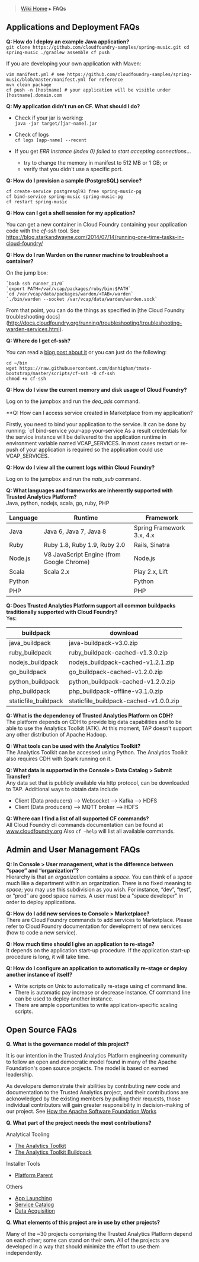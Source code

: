 > [Wiki Home](Home) ▸ **FAQs**


## Applications and Deployment FAQs

**Q: How do I deploy an example Java application?**<br />
    ```
    git clone https://github.com/cloudfoundry-samples/spring-music.git
    cd spring-music
    ./gradlew assemble
    cf push
    ```

If you are developing your own application with Maven:

    vim manifest.yml # see https://github.com/cloudfoundry-samples/spring-music/blob/master/manifest.yml for reference
    mvn clean package
    cf push -n [hostname] # your application will be visible under [hostname].domain.com
   

**Q: My application didn't run on CF. What should I do?**

* Check if your jar is working:<br>
    `java -jar target/[jar-name].jar`

* Check cf logs<br>
    `cf logs [app-name] --recent`

* If you get _ERR Instance (index 0) failed to start accepting connections_...
    - try to change the memory in manifest to 512 MB or 1 GB; or 
    - verify that you didn't use a specific port.

**Q: How do I provision a sample (PostgreSQL) service?**<br />

    cf create-service postgresql93 free spring-music-pg
    cf bind-service spring-music spring-music-pg
    cf restart spring-music

**Q: How can I get a shell session for my application?** <br />

You can get a new container in Cloud Foundry containing your application code with the _cf-ssh_ tool. See https://blog.starkandwayne.com/2014/07/14/running-one-time-tasks-in-cloud-foundry/

**Q: How do I run Warden on the runner machine to troubleshoot a container?**

On the jump box:

    `bosh ssh runner_z1/0`
    `export PATH=/var/vcap/packages/ruby/bin:$PATH`
    `cd /var/vcap/data/packages/warden/<TAB>/warden`
    `./bin/warden --socket /var/vcap/data/warden/warden.sock`

From that point, you can do the things as specified in [the Cloud Foundry troubleshooting docs] (http://docs.cloudfoundry.org/running/troubleshooting/troubleshooting-warden-services.html).

**Q: Where do I get cf-ssh?** <br />

You can read a [blog post about it](https://blog.starkandwayne.com/2014/07/14/running-one-time-tasks-in-cloud-foundry/) or you can just do the following:

```
cd ~/bin  
wget https://raw.githubusercontent.com/danhigham/tmate-bootstrap/master/scripts/cf-ssh -O cf-ssh  
chmod +x cf-ssh 
```

**Q: How do I view the current memory and disk usage of Cloud Foundry?**<br />

Log on to the jumpbox and run the _dea_ads_ command.

**Q: How can I access service created in Marketplace from my application?

Firstly, you need to bind your application to the service. It can be done by running:
	`cf bind-service your-app your-service
As a result credentials for the service instance will be delivered to the application runtime in environment variable named VCAP_SERVICES.
In most cases restart or re-push of your application is required so the application could use VCAP_SERVICES.

**Q: How do I view all the current logs within Cloud Foundry?**<br />

Log on to the jumpbox and run the _nats_sub_ command.

**Q: What languages and frameworks are inherently supported with Trusted Analytics Platform?**<br />
Java, python, nodejs, scala, go, ruby, PHP  

| Language | Runtime | Framework |
| -------- | ------- | --------- |
| Java | Java 6, Java 7, Java 8 | Spring Framework 3.x, 4.x   |
| Ruby | Ruby 1.8, Ruby 1.9, Ruby 2.0 | Rails, Sinatra   |
| Node.js | V8 JavaScript Engine (from Google Chrome) | Node.js |
| Scala | Scala 2.x | Play 2.x, Lift   |
| Python |  | Python   |
| PHP |  | PHP |

              
**Q: Does Trusted Analytics Platform support all common buildpacks traditionally supported with Cloud Foundry?**<br />
Yes:

| buildpack | download |
| --------- | -------- |
| java_buildpack       | java-buildpack-v3.0.zip    |
| ruby_buildpack       | ruby_buildpack-cached-v1.3.0.zip    |
| nodejs_buildpack     | nodejs_buildpack-cached-v1.2.1.zip    |
| go_buildpack         | go_buildpack-cached-v1.2.0.zip    |
| python_buildpack     | python_buildpack-cached-v1.2.0.zip    |
| php_buildpack        | php_buildpack-offline-v3.1.0.zip    |
| staticfile_buildpack | staticfile_buildpack-cached-v1.0.0.zip    |

 
**Q: What is the dependency of Trusted Analytics Platform on CDH?**<br />
The platform depends on CDH to provide big data capabilities and to be able to use the Analytics Toolkit (ATK). At this moment, TAP doesn't support any other distribution of Apache Hadoop.

**Q: What tools can be used with the Analytics Toolkit?**<br />
The Analytics Toolkit can be accessed using Python. The Analytics Toolkit also requires CDH with Spark running on it.

**Q: What data is supported in the Console > Data Catalog > Submit Transfer?**<br />
Any data set that  is publicly available via http protocol, can be downloaded to TAP.
Additional ways to obtain data include
- Client (Data producers) —> Websocket —> Kafka —> HDFS
- Client (Data producers) —> MQTT broker —> HDFS

**Q: Where can I find a list of all supported CF commands?**<br />
All Cloud Foundry  cli commands documentation can be found at www.cloudfoundry.org
Also `cf —help` will list all available commands.

## Admin and User Management FAQs

**Q: In Console > User management, what is the difference between “space” and “organization”?**<br />
Hierarchy is that an _organization_ contains a _space_.
You can think of a _space_ much like a department within an organization.
There is no fixed meaning to _space_; you may use this subdivision as you wish.
For instance, “dev”, “test”, or “prod” are good space names.
A user must be a "space developer" in order to deploy applications.

**Q: How do I add new services to Console > Marketplace?**<br />
There are Cloud Foundry commands to add services to Marketplace.
Please refer to Cloud Foundry documentation for development of new services (how to code a new service).

**Q: How much time should I give an application to re-stage?**<br />
It depends on the application start-up procedure. If the application start-up procedure is long, it will take time.

**Q: How do I configure an application to automatically re-stage or deploy another instance of itself?**<br />
- Write scripts on Unix to automatically re-stage using cf command line.
- There is automatic pay increase or decrease instance. Cf command line can be used to deploy another instance.
- There are ample opportunities to write application-specific scaling scripts.

## Open Source FAQs

**Q. What is the governance model of this project?**<br />

It is our intention in the Trusted Analytics Platform engineering community to follow an open and democratic model found in many of the Apache Foundation's open source projects. The model is based on earned leadership. 

As developers demonstrate their abilities by contributing new code and documentation to the Trusted Analytics project, and their contributions are acknowledged by the existing members by pulling their requests, those individual contributors will gain greater responsibility in decision-making of our project. See [How the Apache Software Foundation Works](http://www.apache.org/foundation/how-it-works.html)


**Q. What part of the project needs the most contributions?**

Analytical Tooling 

* [The Analytics Toolkit](https://github.com/trustedanalytics/atk)
* [The Analytics Toolkit Buildpack](https://github.com/trustedanalytics/atk-buildpack)

Installer Tools

* [Platform Parent](https://github.com/trustedanalytics/platform-parent)

Others

* [App Launching](https://github.com/trustedanalytics/app-launching-service-broker)
* [Service Catalog](https://github.com/trustedanalytics/service-catalog)
* [Data Acquisition](https://github.com/trustedanalytics/data-acquisition)

**Q. What elements of this project are in use by other projects?**

Many of the ~30 projects comprising the Trusted Analytics Platform depend on each other; some can stand on their own. All of the projects are developed in a way that should minimize the effort to use them independently.
